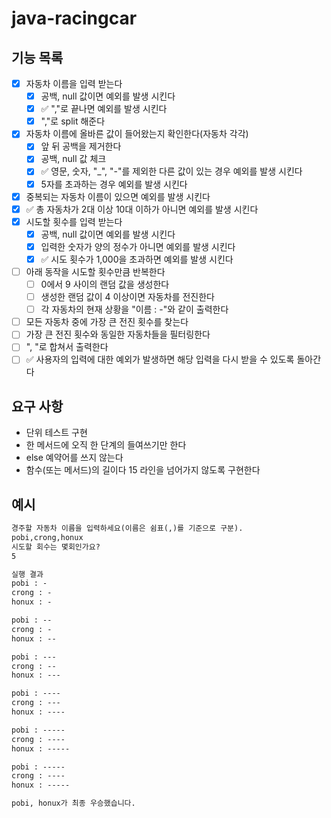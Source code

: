 # java-racingcar
## 기능 목록
- [x] 자동차 이름을 입력 받는다
  - [x] 공백, null 값이면 예외를 발생 시킨다
  - [x] ✅ ","로 끝나면 예외를 발생 시킨다
  - [x] ","로 split 해준다
- [x] 자동차 이름에 올바른 값이 들어왔는지 확인한다(자동차 각각)
  - [x] 앞 뒤 공백을 제거한다
  - [x] 공백, null 값 체크
  - [x] ✅ 영문, 숫자, "_", "-"를 제외한 다른 값이 있는 경우 예외를 발생 시킨다
  - [x] 5자를 초과하는 경우 예외를 발생 시킨다
- [x] 중복되는 자동차 이름이 있으면 예외를 발생 시킨다
- [x] ✅ 총 자동차가 2대 이상 10대 이하가 아니면 예외를 발생 시킨다
- [x] 시도할 횟수를 입력 받는다
  - [x] 공백, null 값이면 예외를 발생 시킨다
  - [x] 입력한 숫자가 양의 정수가 아니면 예외를 발생 시킨다
  - [x] ✅ 시도 횟수가 1,000을 초과하면 예외를 발생 시킨다
- [ ] 아래 동작을 시도할 횟수만큼 반복한다
  - [ ] 0에서 9 사이의 랜덤 값을 생성한다
  - [ ] 생성한 랜덤 값이 4 이상이면 자동차를 전진한다
  - [ ] 각 자동차의 현재 상황을 "이름 : -"와 같이 출력한다
- [ ] 모든 자동차 중에 가장 큰 전진 횟수를 찾는다
- [ ] 가장 큰 전진 횟수와 동일한 자동차들을 필터링한다
- [ ] ", "로 합쳐서 출력한다
- [ ] ✅ 사용자의 입력에 대한 예외가 발생하면 해당 입력을 다시 받을 수 있도록 돌아간다

## 요구 사항
- 단위 테스트 구현
- 한 메서드에 오직 한 단계의 들여쓰기만 한다
- else 예약어를 쓰지 않는다
- 함수(또는 메서드)의 길이다 15 라인을 넘어가지 않도록 구현한다

## 예시
```markdown
경주할 자동차 이름을 입력하세요(이름은 쉼표(,)를 기준으로 구분).
pobi,crong,honux
시도할 회수는 몇회인가요?
5

실행 결과
pobi : -
crong : -
honux : -

pobi : --
crong : -
honux : --

pobi : ---
crong : --
honux : ---

pobi : ----
crong : ---
honux : ----

pobi : -----
crong : ----
honux : -----

pobi : -----
crong : ----
honux : -----

pobi, honux가 최종 우승했습니다.
```
